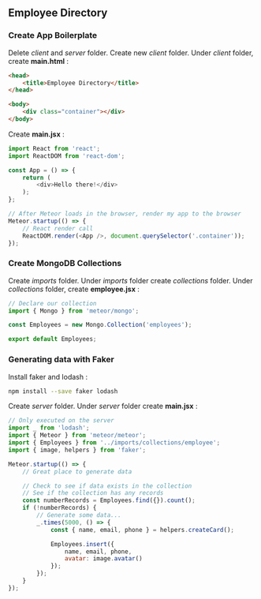 ## Employee Directory

### Create App Boilerplate
Delete _client_ and _server_ folder. Create new _client_ folder.
Under _client_ folder, create **main.html** :
```html
<head>
    <title>Employee Directory</title>
</head>

<body>
    <div class="container"></div>
</body>
```
Create **main.jsx** :
```js
import React from 'react';
import ReactDOM from 'react-dom';

const App = () => {
    return (
        <div>Hello there!</div>
    );
};

// After Meteor loads in the browser, render my app to the browser
Meteor.startup(() => {
    // React render call
    ReactDOM.render(<App />, document.querySelector('.container'));
});
```

### Create MongoDB Collections
Create _imports_ folder. Under _imports_ folder create _collections_ folder.
Under _collections_ folder, create **employee.jsx** :
```js
// Declare our collection
import { Mongo } from 'meteor/mongo';

const Employees = new Mongo.Collection('employees');

export default Employees;
```

### Generating data with Faker
Install faker and lodash :
```bash
npm install --save faker lodash
```
Create _server_ folder. Under _server_ folder create **main.jsx** :
```js
// Only executed on the server
import _ from 'lodash';
import { Meteor } from 'meteor/meteor';
import { Employees } from '../imports/collections/employee';
import { image, helpers } from 'faker';

Meteor.startup(() => {
    // Great place to generate data

    // Check to see if data exists in the collection
    // See if the collection has any records
    const numberRecords = Employees.find({}).count();
    if (!numberRecords) {
        // Generate some data...
        _.times(5000, () => {
            const { name, email, phone } = helpers.createCard();

            Employees.insert({
                name, email, phone,
                avatar: image.avatar()
            });
        });
    }
});
```